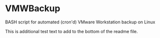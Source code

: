 # VMWBackup
BASH script for automated (cron'd) VMware Workstation backup on Linux

This is additional test text to add to the bottom of the readme file.
